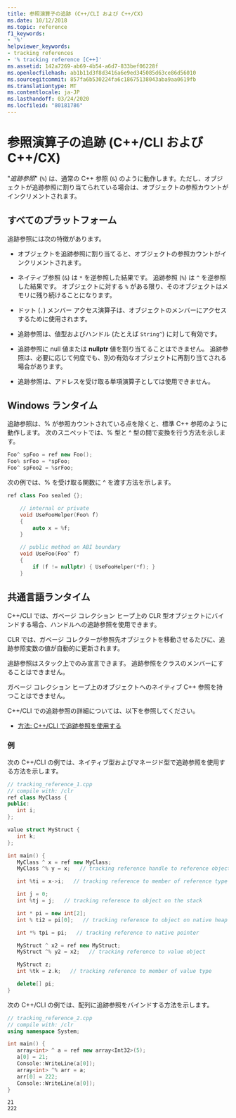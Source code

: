 ```yaml
---
title: 参照演算子の追跡 (C++/CLI および C++/CX)
ms.date: 10/12/2018
ms.topic: reference
f1_keywords:
- '%'
helpviewer_keywords:
- tracking references
- '% tracking reference [C++]'
ms.assetid: 142a7269-ab69-4b54-a6d7-833bef06228f
ms.openlocfilehash: ab1b11d3f8d3416a6e9ed345085d63ce86d56010
ms.sourcegitcommit: 857fa6b530224fa6c18675138043aba9aa0619fb
ms.translationtype: MT
ms.contentlocale: ja-JP
ms.lasthandoff: 03/24/2020
ms.locfileid: "80181786"
---
```

# <a name="tracking-reference-operator-ccli-and-ccx"></a>参照演算子の追跡 (C++/CLI および C++/CX)

"*追跡参照*" (`%`) は、通常の C++ 参照 (`&`) のように動作します。ただし、オブジェクトが追跡参照に割り当てられている場合は、オブジェクトの参照カウントがインクリメントされます。

## <a name="all-platforms"></a>すべてのプラットフォーム

追跡参照には次の特徴があります。

- オブジェクトを追跡参照に割り当てると、オブジェクトの参照カウントがインクリメントされます。

- ネイティブ参照 (`&`) は `*` を逆参照した結果です。 追跡参照 (`%`) は `^` を逆参照した結果です。 オブジェクトに対する `%` がある限り、そのオブジェクトはメモリに残り続けることになります。

- ドット (`.`) メンバー アクセス演算子は、オブジェクトのメンバーにアクセスするために使用されます。

- 追跡参照は、値型およびハンドル (たとえば `String^`) に対して有効です。

- 追跡参照に null 値または **nullptr** 値を割り当てることはできません。 追跡参照は、必要に応じて何度でも、別の有効なオブジェクトに再割り当てされる場合があります。

- 追跡参照は、アドレスを受け取る単項演算子としては使用できません。

## <a name="windows-runtime"></a>Windows ランタイム

追跡参照は、% が参照カウントされている点を除くと、標準 C++ 参照のように動作します。 次のスニペットでは、% 型と ^ 型の間で変換を行う方法を示します。

```cpp
Foo^ spFoo = ref new Foo();
Foo% srFoo = *spFoo;
Foo^ spFoo2 = %srFoo;
```

次の例では、% を受け取る関数に ^ を渡す方法を示します。

```cpp
ref class Foo sealed {};

    // internal or private
    void UseFooHelper(Foo% f)
    {
        auto x = %f;
    }

    // public method on ABI boundary
    void UseFoo(Foo^ f)
    {
        if (f != nullptr) { UseFooHelper(*f); }
    }
```

## <a name="common-language-runtime"></a>共通言語ランタイム

C++/CLI では、ガベージ コレクション ヒープ上の CLR 型オブジェクトにバインドする場合、ハンドルへの追跡参照を使用できます。

CLR では、ガベージ コレクターが参照先オブジェクトを移動させるたびに、追跡参照変数の値が自動的に更新されます。

追跡参照はスタック上でのみ宣言できます。 追跡参照をクラスのメンバーにすることはできません。

ガベージ コレクション ヒープ上のオブジェクトへのネイティブ C++ 参照を持つことはできません。

C++/CLI での追跡参照の詳細については、以下を参照してください。

- [方法: C++/CLI で追跡参照を使用する](../dotnet/how-to-use-tracking-references-in-cpp-cli.md)

### <a name="examples"></a>例

次の C++/CLI の例では、ネイティブ型およびマネージド型で追跡参照を使用する方法を示します。

```cpp
// tracking_reference_1.cpp
// compile with: /clr
ref class MyClass {
public:
   int i;
};

value struct MyStruct {
   int k;
};

int main() {
   MyClass ^ x = ref new MyClass;
   MyClass ^% y = x;   // tracking reference handle to reference object

   int %ti = x->i;   // tracking reference to member of reference type

   int j = 0;
   int %tj = j;   // tracking reference to object on the stack

   int * pi = new int[2];
   int % ti2 = pi[0];   // tracking reference to object on native heap

   int *% tpi = pi;   // tracking reference to native pointer

   MyStruct ^ x2 = ref new MyStruct;
   MyStruct ^% y2 = x2;   // tracking reference to value object

   MyStruct z;
   int %tk = z.k;   // tracking reference to member of value type

   delete[] pi;
}
```

次の C++/CLI の例では、配列に追跡参照をバインドする方法を示します。

```cpp
// tracking_reference_2.cpp
// compile with: /clr
using namespace System;

int main() {
   array<int> ^ a = ref new array<Int32>(5);
   a[0] = 21;
   Console::WriteLine(a[0]);
   array<int> ^% arr = a;
   arr[0] = 222;
   Console::WriteLine(a[0]);
}
```

```Output
21
222
```
